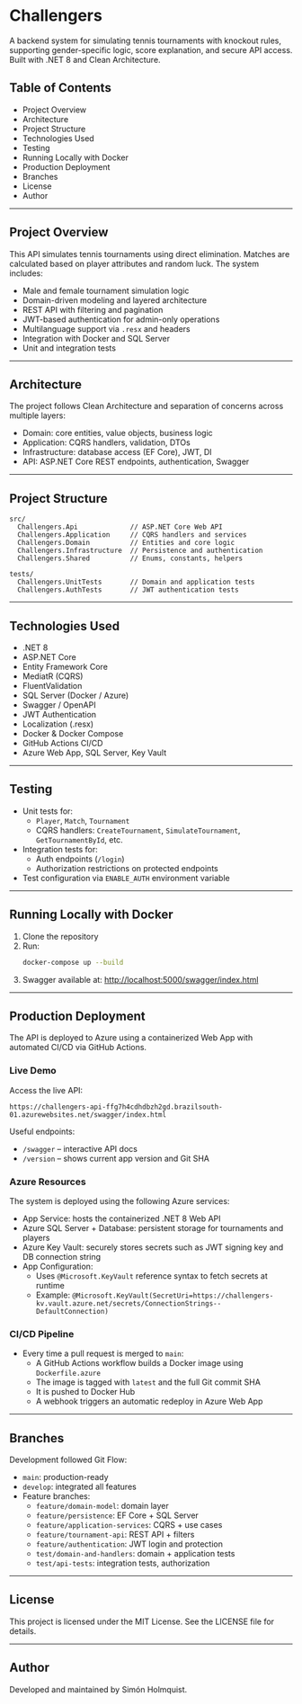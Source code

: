 # Challengers

A backend system for simulating tennis tournaments with knockout rules, supporting gender-specific logic, score explanation, and secure API access. Built with .NET 8 and Clean Architecture.

## Table of Contents

- Project Overview
- Architecture
- Project Structure
- Technologies Used
- Testing
- Running Locally with Docker
- Production Deployment
- Branches
- License
- Author

---

## Project Overview

This API simulates tennis tournaments using direct elimination. Matches are calculated based on player attributes and random luck. The system includes:

- Male and female tournament simulation logic
- Domain-driven modeling and layered architecture
- REST API with filtering and pagination
- JWT-based authentication for admin-only operations
- Multilanguage support via `.resx` and headers
- Integration with Docker and SQL Server
- Unit and integration tests

---

## Architecture

The project follows Clean Architecture and separation of concerns across multiple layers:

- Domain: core entities, value objects, business logic
- Application: CQRS handlers, validation, DTOs
- Infrastructure: database access (EF Core), JWT, DI
- API: ASP.NET Core REST endpoints, authentication, Swagger

---

## Project Structure

```
src/
  Challengers.Api             // ASP.NET Core Web API
  Challengers.Application     // CQRS handlers and services
  Challengers.Domain          // Entities and core logic
  Challengers.Infrastructure  // Persistence and authentication
  Challengers.Shared          // Enums, constants, helpers

tests/
  Challengers.UnitTests       // Domain and application tests
  Challengers.AuthTests       // JWT authentication tests
```

---

## Technologies Used

- .NET 8
- ASP.NET Core
- Entity Framework Core
- MediatR (CQRS)
- FluentValidation
- SQL Server (Docker / Azure)
- Swagger / OpenAPI
- JWT Authentication
- Localization (.resx)
- Docker & Docker Compose
- GitHub Actions CI/CD
- Azure Web App, SQL Server, Key Vault

---

## Testing

- Unit tests for:
  - `Player`, `Match`, `Tournament`
  - CQRS handlers: `CreateTournament`, `SimulateTournament`, `GetTournamentById`, etc.
- Integration tests for:
  - Auth endpoints (`/login`)
  - Authorization restrictions on protected endpoints
- Test configuration via `ENABLE_AUTH` environment variable

---

## Running Locally with Docker

1. Clone the repository
2. Run:
   ```bash
   docker-compose up --build
   ```
3. Swagger available at:
   [http://localhost:5000/swagger/index.html](http://localhost:5000/swagger/index.html)

---

## Production Deployment

The API is deployed to Azure using a containerized Web App with automated CI/CD via GitHub Actions.

### Live Demo

Access the live API:

```
https://challengers-api-ffg7h4cdhdbzh2gd.brazilsouth-01.azurewebsites.net/swagger/index.html
```

Useful endpoints:
- `/swagger` – interactive API docs
- `/version` – shows current app version and Git SHA

### Azure Resources

The system is deployed using the following Azure services:

- App Service: hosts the containerized .NET 8 Web API
- Azure SQL Server + Database: persistent storage for tournaments and players
- Azure Key Vault: securely stores secrets such as JWT signing key and DB connection string
- App Configuration:
  - Uses `@Microsoft.KeyVault` reference syntax to fetch secrets at runtime
  - Example: `@Microsoft.KeyVault(SecretUri=https://challengers-kv.vault.azure.net/secrets/ConnectionStrings--DefaultConnection)`

### CI/CD Pipeline

- Every time a pull request is merged to `main`:
  - A GitHub Actions workflow builds a Docker image using `Dockerfile.azure`
  - The image is tagged with `latest` and the full Git commit SHA
  - It is pushed to Docker Hub
  - A webhook triggers an automatic redeploy in Azure Web App

---

## Branches

Development followed Git Flow:
- `main`: production-ready
- `develop`: integrated all features
- Feature branches:
  - `feature/domain-model`: domain layer
  - `feature/persistence`: EF Core + SQL Server
  - `feature/application-services`: CQRS + use cases
  - `feature/tournament-api`: REST API + filters
  - `feature/authentication`: JWT login and protection
  - `test/domain-and-handlers`: domain + application tests
  - `test/api-tests`: integration tests, authorization

---

## License

This project is licensed under the MIT License. See the LICENSE file for details.

---

## Author

Developed and maintained by Simón Holmquist.